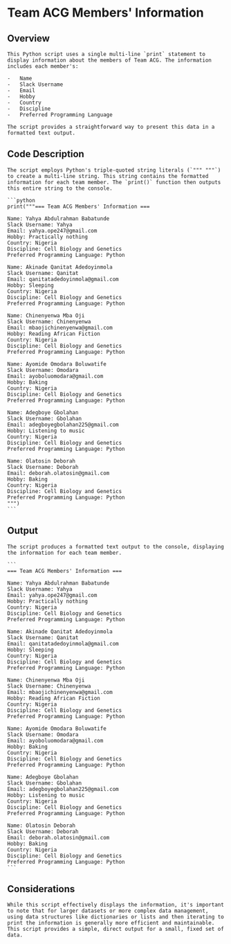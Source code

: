 #   Team ACG Members' Information

##   Overview

    This Python script uses a single multi-line `print` statement to display information about the members of Team ACG. The information includes each member's:

    -   Name
    -   Slack Username
    -   Email
    -   Hobby
    -   Country
    -   Discipline
    -   Preferred Programming Language

    The script provides a straightforward way to present this data in a formatted text output.

##   Code Description

    The script employs Python's triple-quoted string literals (`""" """`) to create a multi-line string. This string contains the formatted information for each team member. The `print()` function then outputs this entire string to the console.

    ```python
    print("""=== Team ACG Members' Information ===

    Name: Yahya Abdulrahman Babatunde
    Slack Username: Yahya
    Email: yahya.ope247@gmail.com
    Hobby: Practically nothing
    Country: Nigeria
    Discipline: Cell Biology and Genetics
    Preferred Programming Language: Python

    Name: Akinade Qanitat Adedoyinmola
    Slack Username: Qanitat
    Email: qanitatadedoyinmola@gmail.com
    Hobby: Sleeping
    Country: Nigeria
    Discipline: Cell Biology and Genetics
    Preferred Programming Language: Python

    Name: Chinenyenwa Mba Oji
    Slack Username: Chinenyenwa
    Email: mbaojichinenyenwa@gmail.com
    Hobby: Reading African Fiction
    Country: Nigeria
    Discipline: Cell Biology and Genetics
    Preferred Programming Language: Python

    Name: Ayomide Omodara Boluwatife
    Slack Username: Omodara
    Email: ayoboluomodara@gmail.com
    Hobby: Baking
    Country: Nigeria
    Discipline: Cell Biology and Genetics
    Preferred Programming Language: Python

    Name: Adegboye Gbolahan
    Slack Username: Gbolahan
    Email: adegboyegbolahan225@gmail.com
    Hobby: Listening to music
    Country: Nigeria
    Discipline: Cell Biology and Genetics
    Preferred Programming Language: Python

    Name: Olatosin Deborah
    Slack Username: Deborah
    Email: deborah.olatosin@gmail.com
    Hobby: Baking
    Country: Nigeria
    Discipline: Cell Biology and Genetics
    Preferred Programming Language: Python
    """)
    ```

##   Output

    The script produces a formatted text output to the console, displaying the information for each team member.

    ```
    === Team ACG Members' Information ===

    Name: Yahya Abdulrahman Babatunde
    Slack Username: Yahya
    Email: yahya.ope247@gmail.com
    Hobby: Practically nothing
    Country: Nigeria
    Discipline: Cell Biology and Genetics
    Preferred Programming Language: Python

    Name: Akinade Qanitat Adedoyinmola
    Slack Username: Qanitat
    Email: qanitatadedoyinmola@gmail.com
    Hobby: Sleeping
    Country: Nigeria
    Discipline: Cell Biology and Genetics
    Preferred Programming Language: Python

    Name: Chinenyenwa Mba Oji
    Slack Username: Chinenyenwa
    Email: mbaojichinenyenwa@gmail.com
    Hobby: Reading African Fiction
    Country: Nigeria
    Discipline: Cell Biology and Genetics
    Preferred Programming Language: Python

    Name: Ayomide Omodara Boluwatife
    Slack Username: Omodara
    Email: ayoboluomodara@gmail.com
    Hobby: Baking
    Country: Nigeria
    Discipline: Cell Biology and Genetics
    Preferred Programming Language: Python

    Name: Adegboye Gbolahan
    Slack Username: Gbolahan
    Email: adegboyegbolahan225@gmail.com
    Hobby: Listening to music
    Country: Nigeria
    Discipline: Cell Biology and Genetics
    Preferred Programming Language: Python

    Name: Olatosin Deborah
    Slack Username: Deborah
    Email: deborah.olatosin@gmail.com
    Hobby: Baking
    Country: Nigeria
    Discipline: Cell Biology and Genetics
    Preferred Programming Language: Python
    ```

##   Considerations

    While this script effectively displays the information, it's important to note that for larger datasets or more complex data management, using data structures like dictionaries or lists and then iterating to print the information is generally more efficient and maintainable. This script provides a simple, direct output for a small, fixed set of data.
